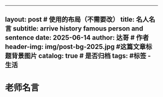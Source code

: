 ---
layout:     post   				    # 使用的布局（不需要改）
title:      名人名言
subtitle:   arrive history famous person and sentence
date:       2025-06-14
author:     达哥 						# 作者
header-img: img/post-bg-2025.jpg 	#这篇文章标题背景图片
catalog: true 						# 是否归档
tags:								#标签
    - 生活
 ---
# 老师名言

